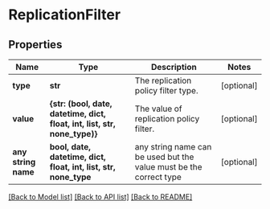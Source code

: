 # ReplicationFilter


## Properties
Name | Type | Description | Notes
------------ | ------------- | ------------- | -------------
**type** | **str** | The replication policy filter type. | [optional] 
**value** | **{str: (bool, date, datetime, dict, float, int, list, str, none_type)}** | The value of replication policy filter. | [optional] 
**any string name** | **bool, date, datetime, dict, float, int, list, str, none_type** | any string name can be used but the value must be the correct type | [optional]

[[Back to Model list]](../README.md#documentation-for-models) [[Back to API list]](../README.md#documentation-for-api-endpoints) [[Back to README]](../README.md)


